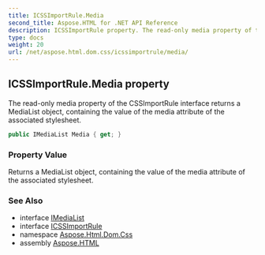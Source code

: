 ```yaml
---
title: ICSSImportRule.Media
second_title: Aspose.HTML for .NET API Reference
description: ICSSImportRule property. The read-only media property of the CSSImportRule interface returns a MediaList object containing the value of the media attribute of the associated stylesheet
type: docs
weight: 20
url: /net/aspose.html.dom.css/icssimportrule/media/
---
```

## ICSSImportRule.Media property

The read-only media property of the CSSImportRule interface returns a MediaList object, containing the value of the media attribute of the associated stylesheet.

```csharp
public IMediaList Media { get; }
```

### Property Value

Returns a MediaList object, containing the value of the media attribute of the associated stylesheet.

### See Also

* interface [IMediaList](../../imedialist/)
* interface [ICSSImportRule](../)
* namespace [Aspose.Html.Dom.Css](../../../aspose.html.dom.css/)
* assembly [Aspose.HTML](../../../)
